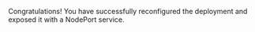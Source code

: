 Congratulations! You have successfully reconfigured the deployment and exposed it with a NodePort service.
